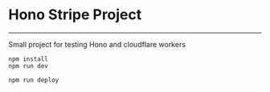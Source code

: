 # Hono Stripe Project 
---
Small project for testing Hono and cloudflare workers

```
npm install
npm run dev
```

```
npm run deploy
```
